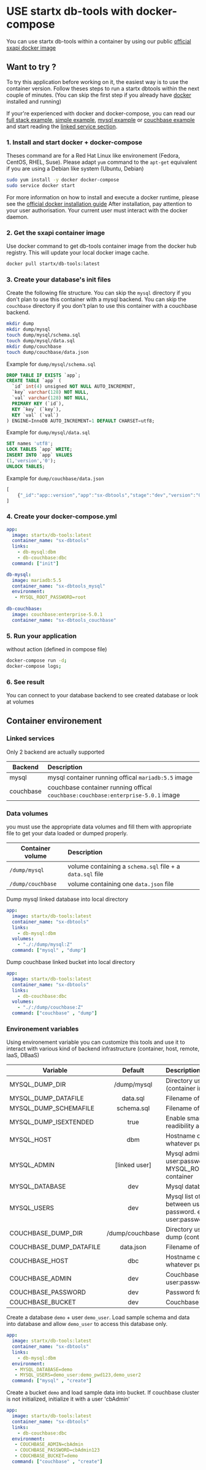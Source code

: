 # USE startx db-tools with docker-compose

You can use startx db-tools within a container by using our public 
[official sxapi docker image](https://hub.docker.com/r/startx/db-tools/)

## Want to try ?

To try this application before working on it, the easiest way 
is to use the container version. Follow theses steps to run
a startx dbtools within the next couple of minutes. 
(You can skip the first step if you already have [docker](https://www.docker.com)
installed and running)<br>

If your're experienced with docker and docker-compose, you can read our 
[full stack example](./docker-compose_sample-full.yml),
[simple example](./docker-compose_sample-simple.yml), [mysql example](./docker-compose_sample-mysql.yml)
or [couchbase example](./docker-compose_sample-couchbase.yml) and start reading
the [linked service section](#linked-services).

### 1. Install and start docker + docker-compose

Theses command are for a Red Hat Linux like
environement (Fedora, CentOS, RHEL, Suse). Please adapt `yum` command to the 
```apt-get``` equivalent if you are using a Debian like system (Ubuntu, Debian)

```bash
sudo yum install -y docker docker-compose
sudo service docker start
```
For more information on how to install and execute a docker runtime, please see
the [official docker installation guide](https://docs.docker.com/engine/installation/)
After installation, pay attention to your user authorisation. Your current user
must interact with the docker daemon.

### 2. Get the sxapi container image

Use docker command to get db-tools container image from the docker hub registry. 
This will update your local docker image cache.

```bash
docker pull startx/db-tools:latest
```

### 3. Create your database's init files 

Create the following file structure. 
You can skip the `mysql` directory if you don't plan to use this container with a mysql backend. 
You can skip the `couchbase` directory if you don't plan to use this container with a couchbase backend. 

```bash
mkdir dump
mkdir dump/mysql
touch dump/mysql/schema.sql
touch dump/mysql/data.sql
mkdir dump/couchbase
touch dump/couchbase/data.json
```

Example for `dump/mysql/schema.sql`
```sql
DROP TABLE IF EXISTS `app`;
CREATE TABLE `app` (
  `id` int(4) unsigned NOT NULL AUTO_INCREMENT,
  `key` varchar(128) NOT NULL,
  `val` varchar(128) NOT NULL,
  PRIMARY KEY (`id`),
  KEY `key` (`key`),
  KEY `val` (`val`)
) ENGINE=InnoDB AUTO_INCREMENT=1 DEFAULT CHARSET=utf8;
```

Example for `dump/mysql/data.sql`
```sql
SET names 'utf8';
LOCK TABLES `app` WRITE;
INSERT INTO `app` VALUES 
(1,'version','0');
UNLOCK TABLES;
```

Example for `dump/couchbase/data.json`
```javascript
[
    {"_id":"app::version","app":"sx-dbtools","stage":"dev","version":"0.1.5"}
]
```

### 4. Create your docker-compose.yml

```yaml
app:
  image: startx/db-tools:latest
  container_name: "sx-dbtools"
  links:
    - db-mysql:dbm
    - db-couchbase:dbc
  command: ["init"]

db-mysql:
  image: mariadb:5.5
  container_name: "sx-dbtools_mysql"
  environment:
   - MYSQL_ROOT_PASSWORD=root
   
db-couchbase:
  image: couchbase:enterprise-5.0.1
  container_name: "sx-dbtools_couchbase"
```

### 5. Run your application

without action (defined in compose file)

```bash
docker-compose run -d;
docker-compose logs;
```

### 6. See result

You can connect to your database backend to see created database or look at volumes 

## Container environement

### Linked services

Only 2 backend are actually supported

| Backend   | Description
|-----------|:------------
| mysql     | mysql container running offical `mariadb:5.5` image
| couchbase | couchbase container running offical `couchbase:couchbase:enterprise-5.0.1` image


### Data volumes

you must use the appropriate data volumes and fill them with appropriate file to get your data
loaded or dumped properly.

| Container volume   | Description
|--------------------|:------------
| `/dump/mysql`      | volume containing a `schema.sql` file + a `data.sql` file
| `/dump/couchbase`  | volume containing one `data.json` file

Dump mysql linked database into local directory
```yaml
app:
  image: startx/db-tools:latest
  container_name: "sx-dbtools"
  links:
    - db-mysql:dbm
  volumes:
    - "./:/dump/mysql:Z"
  command: ["mysql" , "dump"]
```
Dump couchbase linked bucket into local directory
```yaml
app:
  image: startx/db-tools:latest
  container_name: "sx-dbtools"
  links:
    - db-couchbase:dbc
  volumes:
    - "./:/dump/couchbase:Z"
  command: ["couchbase" , "dump"]
```

### Environement variables

Using environement variable you can customize this tools and use it to interact with
various kind of backend infrastructure (container, host, remote, IaaS, DBaaS)

| Variable                 | Default         | Description
|--------------------------|:---------------:|:---------------
| MYSQL_DUMP_DIR           | /dump/mysql     | Directory used for save and restore mysql dump (container internal path)
| MYSQL_DUMP_DATAFILE      | data.sql        | Filename of the sql data dump file
| MYSQL_DUMP_SCHEMAFILE    | schema.sql      | Filename of the sql schema dump file
| MYSQL_DUMP_ISEXTENDED    | true            | Enable smart extended dump for fast load, readibility and versioning
| MYSQL_HOST               | dbm             | Hostname of the mysql database. Could use whatever public IP or DSN.
| MYSQL_ADMIN              | [linked user]   | Mysql admin user and password (ex: user:password). Default will use root and MYSQL_ROOT_PASSWORD found into the linked container
| MYSQL_DATABASE           | dev             | Mysql database name to use or create
| MYSQL_USERS              | dev             | Mysql list of users to the database "," is separator between users and ":" between user and his password. ex : user:password,user2:user2Password,user3,user4
| COUCHBASE_DUMP_DIR       | /dump/couchbase | Directory used for save and restore couchbase dump (container internal path)
| COUCHBASE_DUMP_DATAFILE  | data.json       | Filename of the json data dump file
| COUCHBASE_HOST           | dbc             | Hostname of the couchbase database. Could use whatever public IP or DSN.
| COUCHBASE_ADMIN          | dev             | Couchbase admin user and password (ex: user:password)
| COUCHBASE_PASSWORD       | dev             | Password for the couchbase admin user
| COUCHBASE_BUCKET         | dev             | Couchbase bucket name to use or create

Create a database `demo` + user `demo_user`. Load sample schema and data into database
and allow `demo_user` to access this database only.
```yaml
app:
  image: startx/db-tools:latest
  container_name: "sx-dbtools"
  links:
    - db-mysql:dbm
  environment:
   - MYSQL_DATABASE=demo
   - MYSQL_USERS=demo_user:demo_pwd123,demo_user2
  command: ["mysql" , "create"]
```

Create a bucket `demo` and load sample data into bucket. If couchbase cluster is not initialized,
initialize it with a user 'cbAdmin'
```yaml
app:
  image: startx/db-tools:latest
  container_name: "sx-dbtools"
  links:
    - db-couchbase:dbc
  environment:
   - COUCHBASE_ADMIN=cbAdmin
   - COUCHBASE_PASSWORD=cbAdmin123
   - COUCHBASE_BUCKET=demo
  command: ["couchbase" , "create"]
```
